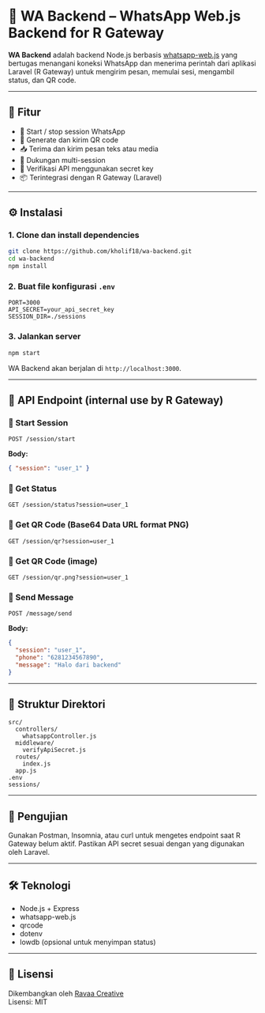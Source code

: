 
# 🤖 WA Backend – WhatsApp Web.js Backend for R Gateway

**WA Backend** adalah backend Node.js berbasis [whatsapp-web.js](https://github.com/pedroslopez/whatsapp-web.js) yang bertugas menangani koneksi WhatsApp dan menerima perintah dari aplikasi Laravel (R Gateway) untuk mengirim pesan, memulai sesi, mengambil status, dan QR code.

---

## 🚀 Fitur

- 🔄 Start / stop session WhatsApp
- 📸 Generate dan kirim QR code
- 📥 Terima dan kirim pesan teks atau media
- 🧠 Dukungan multi-session
- 🔐 Verifikasi API menggunakan secret key
- 📦 Terintegrasi dengan R Gateway (Laravel)

---

## ⚙️ Instalasi

### 1. Clone dan install dependencies
```bash
git clone https://github.com/kholif18/wa-backend.git
cd wa-backend
npm install
```

### 2. Buat file konfigurasi `.env`
```env
PORT=3000
API_SECRET=your_api_secret_key
SESSION_DIR=./sessions
```

### 3. Jalankan server
```bash
npm start
```

WA Backend akan berjalan di `http://localhost:3000`.

---

## 📡 API Endpoint (internal use by R Gateway)

### 🔹 Start Session
```
POST /session/start
```
**Body:**
```json
{ "session": "user_1" }
```

### 🔹 Get Status
```
GET /session/status?session=user_1
```

### 🔹 Get QR Code (Base64 Data URL format PNG)
```
GET /session/qr?session=user_1
```

### 🔹 Get QR Code (image)
```
GET /session/qr.png?session=user_1
```

### 🔹 Send Message
```
POST /message/send
```
**Body:**
```json
{
  "session": "user_1",
  "phone": "6281234567890",
  "message": "Halo dari backend"
}
```

---

## 📁 Struktur Direktori

```
src/
  controllers/
    whatsappController.js
  middleware/
    verifyApiSecret.js
  routes/
    index.js
  app.js
.env
sessions/
```

---

## 🧪 Pengujian

Gunakan Postman, Insomnia, atau curl untuk mengetes endpoint saat R Gateway belum aktif. Pastikan API secret sesuai dengan yang digunakan oleh Laravel.

---

## 🛠 Teknologi

- Node.js + Express
- whatsapp-web.js
- qrcode
- dotenv
- lowdb (opsional untuk menyimpan status)

---

## 📄 Lisensi

Dikembangkan oleh [Ravaa Creative](https://ravaa.my.id)  
Lisensi: MIT

